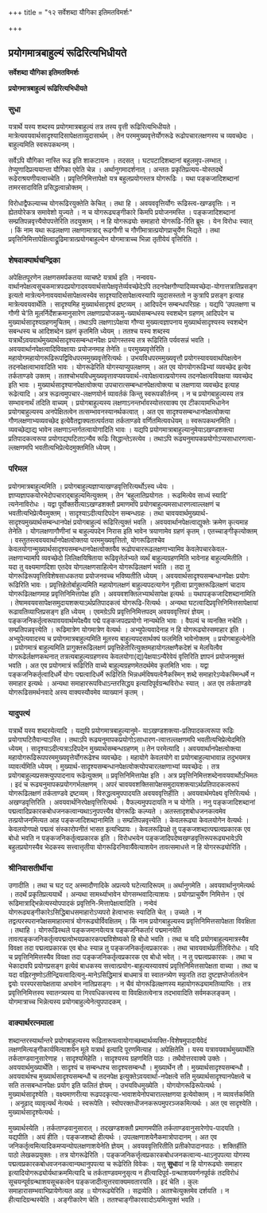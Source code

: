 +++
title = "१२ सर्वेशब्दा यौगिका इतिमतविमर्शः"

+++


## प्रयोगमात्रबाहुल्यं रूढिरित्यभिधीयते

**सर्वेशब्दा यौगिका इतिमतविमर्शः**

**प्रयोगमात्रबाहुल्यं रूढिरित्यभिधीयते**

### **सुधा**

यत्रार्थे यस्य शब्दस्य प्रयोगमात्रबाहुल्यं तत्र तस्य वृत्ती रूढिरित्यभिधीयते । मात्रेत्यवयवार्थसादृश्यादिसापेक्षताव्युदासार्थम् । तेन परममुख्यवृत्तेर्योगरूढे रूढोपचारलक्षणस्य च व्यवच्छेदः । बाहुल्यमिति स्वरूपकथनम् ।

सर्वेऽपि यौगिका नास्ति रूढ इति शाकटायनः । तदसत् । घटपटादिशब्दानां बहुलमुप-लम्भात् । तेप्युणादिप्रत्ययान्ता यौगिका एवेति चेन्न । अर्थानुगमादर्शनात् । अन्ततः प्रकृतिप्रत्यय-योस्तदर्थे रूढेराश्रयणीयत्वाच्चेति । प्रवृत्तिनिमित्तापेक्षो यत्र बहुलप्रयोगस्तत्र योगरूढिः । यथा पङ्कजादिशब्दानां तामरसादाविति प्रसिद्धत्वान्नोक्तम् ।

विरोधाद्वैफल्याच्च योगरूढिरयुक्तेति केचित् । तथा हि । अवयववृत्तिर्योगः रूढिस्त्व-खण्डवृत्तिः । न ह्येतयोरेकत्र समावेशो युज्यते । न च योगरूढ्यङ्गीकारे किमपि प्रयोजनमस्ति । पङ्कजादिशब्दानां सम्प्रतिपन्नवृत्त्यैवोपपत्तेरिति तदयुक्तम् । न हि योगरूढ्योः समाहारो योगरूढि-रिति ब्रूमः । येन विरोधः स्यात् । किं नाम यथा रूढलक्षणा लक्षणामात्राद् रूढगौणी च गौणीमात्रात्प्रयोगप्राचुर्येण भिद्यते । तथा प्रवृत्तिनिमित्तापेक्षित्वाद्रूढिमात्रात्प्रयोगबाहुल्येन योगमात्राच्च भिन्ना तृतीयेयं वृत्तिरिति ।

### **शेषवाक्यार्थचन्द्रिका**

अपेक्षितपूरणेन लक्षणसमर्पकतया व्याचष्टे यत्रार्थ इति । नन्ववय-वार्थानपेक्षत्वसूचकमात्रपदप्रयोगादवयवार्थसापेक्षवृत्तेर्व्यवच्छेदेऽपि तदनपेक्षगौण्यादिव्यवच्छेदा-योगात्तत्रातिप्रसङ्ग इत्यतो मात्रेत्यनेनावयवार्थसापेक्षत्वस्येव सादृश्यादिसापेक्षत्वस्यापि व्युदासस्ततो न कुत्रापि प्रसङ्ग इत्याह मात्रेत्यवयवार्थेति । सादृश्यमिह मुख्यार्थसादृश्यं द्रष्टव्यम् । आदिपदेन सम्बन्धपरिग्रहः । यद्यपि ‘उपलक्षणा च गौणी चे’ति मूलर्निर्देशक्रमानुसारेण लक्षणाप्रयोजकमु-ख्यार्थसम्बन्धस्य स्वशब्देन ग्रहणम् आदिपदेन च मुख्यार्थसादृश्यग्रहणमुचितम् । तथाऽपि लक्षणाऽपेक्षया गौण्या मुख्यत्वज्ञापनाय मुख्यार्थसादृश्यस्य स्वशब्देन सबन्धस्य च आदिशब्देन ग्रहणं कृतमिति ध्येयम् । ततश्च यस्य शब्दस्य यत्रार्थेऽवयवार्थमुख्यार्थसादृश्यसम्बन्धानपेक्षः प्रयोगस्तस्य तत्र रूढिरिति पर्यवसन्नं भवति । अवयवार्थानपेक्षत्वादिविवक्षायाः प्रयोजनमाह तेनेति ॥ परमुख्यवृत्तेरिति । महायोगमहायोगरूढिरूपद्विविधपरममुख्यवृत्तेरित्यर्थः । उभयविधपरममुख्यवृत्तौ प्रयोगस्यावयवार्थापेक्षत्वेन तदनपेक्षत्वाभावादिति भावः । योगरूढेरिति योगस्याप्युपलक्षणम् । अत एव योगयोगरूढिभ्यां व्यवच्छेद इत्येव तर्कताण्डवे उक्तम् । ततश्चोभयविधमुख्यवृत्तावप्यवयवार्थ-त्वापेक्षत्वात्प्रयोगस्य तदनपेक्षत्वविवक्षया व्यवच्छेद इति भावः । मुख्यार्थसादृश्यानपेक्षत्वोक्त्या उपचारात्सम्बन्धानपेक्षत्वोक्त्या च लक्षणाया व्यवच्छेद इत्याह रूढेत्यादि । अत्र रूढत्वमुपचार-लक्षणयोर्न व्यावर्तकं किन्तु स्वरूपकीर्तनम् । न च प्रयोगबाहुल्यस्य तत्र सम्भावनार्थं तदिति वाच्यम् । प्रयोगबाहुल्यस्य लक्षणाऽनन्तर्भावस्योत्तरवाक्य एव टीकायामभिधानेन प्रयोगबाहुल्यस्य अनपेक्षितत्वेन तत्सम्भावनस्यानर्थकत्वात् । अत एव सादृश्यसम्बन्धानपेक्षत्वोक्त्या गौणलक्षणाभ्यव्यवच्छेद इत्येवैतद्वाक्यतात्पर्यतया तर्कताण्डवे वर्णितमित्यवधेयम् ॥ स्वरूपकथनमिति । व्यवच्छेद्याद्य भावेन लक्षणाऽन्तर्गतत्वायोगादिति भावः । यद्यपि प्रयोगमात्राबाहुल्यानुमेयाऽखण्डशक्त्या प्रतिपादकत्वरूपा प्रयोगाद्यघटिताऽन्यैव रूढिः सिद्धान्तेऽस्त्येव । तथाऽपि रूढ्यनुमापकप्रयोगोऽप्यसाधारणत्वा-ल्लक्षणमपि भवतीत्यभिप्रेत्येदमुक्तमिति ध्येयम् ।

### **परिमल**

प्रयोगमात्रबाहुल्यमिति । प्रयोगबाहुल्यज्ञाप्याखण्डवृत्तिरित्यर्थोऽस्य ध्येयः । ज्ञाप्यज्ञापकयोरभेदोपचाराद्बाहुल्यमित्युक्तम् । तेन ‘बहुलातिप्रयोगतः । रूढमित्येव साध्यं स्यादि’ त्यनेनाविरोधः । यद्वा पूर्वोक्तरीत्याऽखण्डशक्तौ प्रमाणमपि प्रयोगबाहुल्यमसाधारणत्वाल्लक्षणं च भवतीत्यभिप्रेत्यैवमुक्तम् । सादृश्याऽदीत्यादिपदेन सम्बन्धग्रहः । तथा चावयवार्थमुख्यार्थ-सादृश्यमुख्यार्थसम्बन्धानपेक्षं प्रयोगबाहुल्यं रूढिरित्युक्तं भवति । अवयवार्थानपेक्षत्वाद्युक्तेः क्रमेण कृत्यमाह तेनेति । योगलक्षणागौणीनां च बाहुल्यपदेन निरास इति भावेन त्रयाणामेव ग्रहणं कृतम् । एतच्चाङ्गीकृत्योक्तम् । वस्तुतस्त्ववयवार्थानपेक्षत्वोक्तया परममुख्यवृत्तितो, योगरूढितश्चेव केवलयोगान्मुख्यार्थसादृश्यसम्बन्धानपेक्षत्वोक्तयैव रूढोपचाररूढलक्षणाभ्यामिव केवलेपचारकेवल-लक्षणाभ्यामपि व्यवच्छेदो लिलिक्षयिषिताया रूढिवृत्तेर्लभ्यते व्यर्थं बाहुल्यग्रहणमिति भावेनाह बाहुल्यमितीति । यदा तु वक्ष्यमाणदिशा एतदेव योगलक्षणसाहित्येन योगरूढिलक्षणं भवति । तदा तु योगरूढिरूपवृत्तिविशेषसाधकतया प्रयोजनवच्च भविष्यतीति ध्येयम् । अवयवार्थसादृश्यसम्बन्धानपेक्षः प्रयोगः रूढिरिति भावः । प्रवृत्तिहेतोर्बाहुल्यमिति महायोगलक्षणं बाहुल्यपदत्यागेन गृहीत्वा प्रागुक्तरूढिलक्षणं चादाय योगरूढिलक्षणमाह प्रवृत्तिनिमित्तापेक्ष इति । अवयवशक्तिलभ्यार्थसापेक्ष इत्यर्थः ॥ यथापङ्कजादिशब्दानामिति । तेषामवयवसापेक्षसमुदायशक्त्याऽर्थप्रतिपादकत्वं योगरूढि-रित्यर्थः । अन्यथा घटत्वादिप्रवृत्तिनिमित्तसापेक्षायां रूढावतिव्याप्तिप्रसङ्ग इति ध्येयम् । एवमग्रेऽपि प्रवृत्तिनिमित्तपदम् अवयववृत्तिपरं ज्ञेयम् । पङ्कजनिकर्तृत्वरूपावयवार्थमपेक्ष्यैव पद्मे पङ्कजपदप्रयोगो नान्यथेति भावः । वैपल्यं च व्यनक्ति नचेति । सम्प्रतिपन्नवृत्त्येति । रूढिमात्रेण योगमात्रेण वेत्यर्थः । अभ्युपेत्यवादेनाह न हि योगरूढ्योस्समाहार इति । अभ्युपेत्यवादस्य च प्रयोगमात्रबाहुल्यमिति मूलस्य बाहुल्यपदसार्थक्यं फलमिति भावेनोक्तम् ॥ प्रयोगबाहुल्येनेति । प्रयोगमात्रं बाहुल्यमिति प्रागुक्तरूढिलक्षणं प्रवृत्तिहेतोरित्युक्तमहायोगलक्षणैकदेशं च मेलयित्वैव योगरूढेर्लक्षणकथनात् तत्रत्यबाहुल्यग्रहणस्य केवलयोगा(द्य)पेक्षयाऽन्यैरेवेयं वृत्तिरिति ज्ञापनं प्रयोजनमुक्तं भवति । अत एव प्रयोगमात्रं रूढिरिति वाच्ये बाहुल्यग्रहणमेतदर्थमेव कृतमिति भावः । यद्वा पङ्कजनिकर्तृत्वादिधर्मे योगः पद्मत्वादिधर्मे रूढिरिति भिन्नधर्मविषयत्वेनैकस्मिन् शब्दे समाहारेऽप्येकस्मिन्धर्मे न समाहार इत्यर्थः । अन्यथा समाहाररूपविधाऽन्तरसिद्धय इत्यादिपूर्वग्रन्थविरोधः स्यात् । अत एव तर्कताण्डवे योगरूढिसमर्थनवादे अस्य वाक्यस्यौवमेव व्याख्यानं कृतम् ।

### **यादुपत्यं**

यत्रार्थे यस्य शब्दस्येत्यादि । यद्यपि प्रयोगमात्रबाहुल्यानुमे- याऽखण्डशक्त्या-प्रतिपादकत्वरूपा रूढिः प्रयोगाघटितैवान्याऽस्ति । तथाऽपि रूढ्यनुमापकप्रयोगोऽसाधारण-त्वात्तल्लक्षणमपि भवतीत्यभिप्रेत्येदमिति ध्येयम् । सादृश्याऽदीत्यत्राऽदिपदेन मुख्यार्थसम्बन्धग्रहणम् ॥ तेन परमेत्यादि । अवयवार्थानपेक्षत्वोक्त्या महायोगरूढिरूपपरममुख्यवृत्तेर्योगरूढेश्च व्यवच्छेदः । महायोगे केवलयोगे वा प्रयोगबाहुल्याभावान्न तदुभयमत्र व्यावर्त्यमिति ध्येयम् । मुख्यार्थ-सादृश्यसम्बन्धानपेक्षत्वोक्त्योपचारलक्षणाभ्यां व्यवच्छेदः । तत्र प्रयोगबाहुल्यप्रसक्त्युपपादनाय रूढेत्युक्तम् ॥ प्रवृत्तिनिमित्तापेक्ष इति । अत्र प्रवृत्तिनिमित्तशब्देनावयवार्थोऽभिमतः । इदं च रूढ्यनुमापकप्रयोगगर्भलक्षणम् । अपरं चावयवशक्तिसापेक्षसमुदायशक्त्याऽर्थप्रतिपादकत्वरूपं योगरूढिलक्षणं तर्कताण्डवे द्रष्टव्यम् । विरुद्धत्वमुपपादयति अवयववृत्तिर्हीति । अवयवार्थमपेक्ष्य वृत्तिरित्यर्थः । अखण्डवृत्तिरिति । अवयवार्थनिरपेक्षवृत्तिरित्यर्थः । वैफल्यमुपपदायति न च योगेति । ननु पङ्कजादिशब्दानां पद्मत्वादिप्रकारकबोधजनकत्वान्यथाऽनुपपत्त्यैव योगरूढिः कल्प्यते । अतस्तादृशबोधजनकत्वमेव तत्प्रयोजनमित्यत आह पङ्कजादिशब्दानामिति ॥ सम्प्रतिपन्नवृत्त्येति । केवलरूढ्या केवलयोगेन वेत्यर्थः । केवलयोगपक्षे पद्मत्वं संस्कारोपनीतं भासत इत्यभिप्रायः । केवलरूढिपक्षे तु पङ्कजशब्दात्पद्मत्वप्रकारक एव बोधो भवति न पङ्कजनिकर्तृत्वप्रकारक इति । विरोधभयेन पङ्कजादिपदेष्वखण्डवृत्तिरूपरूढ्यभावेऽपि बहुलप्रयोगस्यैव भेदकस्य सत्त्वात्तृतीया योगरूढिरनिवार्यैवेत्याशयेन तावत्समाधत्ते न हि योगररूढ्योरिति ।

### **श्रीनिवासतीर्थीया**

उणादीति । तथा च घट् पट् अस्मादौणादिके अप्रत्यये घटेत्यादिरूपम् ॥ अर्थानुगमेति । अवयवार्थानुगमेत्यर्थः । तदर्थे प्रकृतिप्रत्ययार्थे । अन्यथा सामर्थ्याभावेन योगसम्भवादित्याशयः । प्रयोगप्राचुर्येण निमित्तेन । एवं रूढिमात्राद्भिन्नेत्यस्योपपादकं प्रवृत्तिनि-मित्तापेक्षत्वादिति । नन्वेवं योगरूढ्यङ्गीकारेऽसिद्धिबाधसमाहारोऽप्यपरो हेत्वाभासः स्यादिति चेत् । उच्यते । न तद्वत्परस्परानपेक्षसमाहारमात्रं योगरूढ्योर्विवक्षितम् । किं नाम प्रयोगबाहुल्यस्य प्रवृत्तिनिमित्तसापेक्षता विवक्षिता । तथाहि । योगरूढिस्थले पङ्कजमानयेत्यत्र पङ्कजनिकर्तारं पद्ममानयेति तावत्पङ्कजनिकर्तृत्वपद्मत्वोभयप्रकारकपद्मविशेष्यको हि बोधो भवति । तथा च यदि प्रयोगबाहुल्यमात्रस्यैव विवक्षा तदा पद्मत्वप्रकारक एव बोधः स्यान्न तु पङ्कजनिकर्तृत्वप्रकारकः । तथा चावयवार्थप्रतीतिविरोधः । यदि च प्रवृत्तिनिमित्तस्यैव विवक्षा तदा पङ्कजनिकर्तृत्वप्रकारक एव बोधो भवेत् । न तु पद्मत्वप्रकारकः । तथा च भेकादावपि प्रयोगप्रसङ्ग इत्येवं बाधकस्य सत्त्वात्प्रयोग-बाहुल्यस्यावश्यं प्रवृत्तिनिमित्तसापेक्षता वाच्या । तथा च यदा वह्निरनुष्णोऽतीन्द्रियत्वादित्यनु-मानेऽसिद्धिमात्रं बाधमात्रं वा स्वातन्त्र्येण स्फुरति तदा दुष्टज्ञप्तेर्जातत्वेन द्वयोः परस्परसापेक्षताया अभावेन नातिप्रसङ्गः । न चैवं योगरूढिलक्षणस्य महायोगरूढ्यामतिव्याप्तिः । तत्र प्रवृत्तिनिमित्तस्य स्वातन्त्र्यस्य वा निरवधिकत्त्वस्य वा विवक्षितत्वेनात्र तदभावादिति सर्वमकलङ्कम् । योगमात्राच्च भिन्नेत्यस्य प्रयोगबाहुल्येनेत्युपपादकम् ।

### **वाक्यार्थरत्नमाला**

शब्दान्तरस्यार्थान्तरे प्रयोगबाहुल्यस्य रूढितारूपत्वायोगाच्छब्दार्थव्यक्ति-विशेषमुपादायैवेदं लक्षणमित्यङ्गीकार्यमित्याशयेन मूले यत्रार्थ इत्यादि पूरणमित्याह । अपेक्षितेति । यस्य यत्रावयवार्थमुख्यार्थेति तर्कताण्डवानुसारेणाह । सादृश्यमिहेति । सादृश्यस्य ग्रहणमिति पाठः । तथैवोत्तरवाक्ये उक्तेः । अवयवार्थमुख्यार्थेति । सादृश्यं च सम्बन्धश्च सादृश्यसम्बन्धौ । मुख्यार्थेन तौ । मुख्यार्थसादृश्यसम्बन्धौ । अवयवार्थश्च मुख्यार्थसादृश्यसम्बन्धौ च तदनपेक्ष इत्युक्तेऽवयवार्था-नपेक्षत्वे सति मुख्यार्थसादृश्यानपेक्षत्वे च सति तत्सबन्धानपेक्षः प्रयोग इति फलितं ज्ञेयम् । उभयविधमुख्येति । योगयोगरूढिरूपेत्यर्थः । मुख्यार्थसादृश्येति । वक्ष्यमाणरीत्या रूढपदकृत्या-भावाशयेनोपचाराल्लक्षणया इत्येवोक्तम् । न व्यावर्त्तकमिति । अनूढाद् व्यावृत्यर्थं नेत्यर्थः । स्वरूपेति । स्वोपरक्तधीजनकरूपमुपरञ्जकमित्यर्थः । अत एव सादृश्येति । मुख्यार्थसादृश्येत्यर्थः ।

मुख्यार्थस्येति । तर्कताण्डवानुसारात् । तदखण्डशक्तौ प्रमाणमपीति तर्कताण्डवानुसारेणोप-पादयति । यद्यपीति । अयं हीति । पङ्कजशब्दो हीत्यर्थः । उपलक्षणाशयेनैकमात्रोपादानम् । अत एव जनिकर्तृत्वमित्यादिकमप्यन्योपलक्षणाशयेनेति ज्ञेयम् । अवयववृत्तिरितीति प्रतीकोपादानपाठः । शक्तिर्हीति पाठो लेखकप्रयुक्तः । तत्र योगरूढेरिति । पङ्कजनिकर्त्तृत्वप्रकारकबोधजनकत्वान्य-थाऽनुपपत्या योगस्य पद्मत्वप्रकारकबोधवजनकत्वान्यथानुपपत्या च रूढेरिति विवेकः । यत्तु **सुधा**यां न हि योगरूढ्योः समाहार इत्यादियोगरूढ्योर्यथाक्रममित्यादि च तर्कताण्डवमनुसृत्य न हीत्यादिपूर्व-ग्रन्थाशयवर्णनपूर्वकं तदविरोधं सूचयन्पूर्वग्रन्थाशयसूचकत्वेन पङ्कजादीत्युत्तरवाक्यमवतारयति । इदं चेति । कुलः समाहारासम्भवाभिप्रायेणेत्यत आह ॥ योगरूढ्येरिति । सद्रव्येति । अतश्चेत्युक्तमेव दर्शयति । न हीत्यादिग्रन्थस्येति । अङ्गीकारेण चेति । ततश्चाङ्गीकारवादोऽयमित्युक्तं भवति ।





